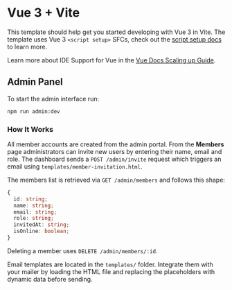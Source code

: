 # Vue 3 + Vite

This template should help get you started developing with Vue 3 in Vite. The template uses Vue 3 `<script setup>` SFCs, check out the [script setup docs](https://v3.vuejs.org/api/sfc-script-setup.html#sfc-script-setup) to learn more.

Learn more about IDE Support for Vue in the [Vue Docs Scaling up Guide](https://vuejs.org/guide/scaling-up/tooling.html#ide-support).

## Admin Panel

To start the admin interface run:

```bash
npm run admin:dev
```

### How It Works

All member accounts are created from the admin portal. From the **Members** page administrators can invite new users by entering their name, email and role. The dashboard sends a `POST /admin/invite` request which triggers an email using `templates/member-invitation.html`.

The members list is retrieved via `GET /admin/members` and follows this shape:

```ts
{
  id: string;
  name: string;
  email: string;
  role: string;
  invitedAt: string;
  isOnline: boolean;
}
```

Deleting a member uses `DELETE /admin/members/:id`.

Email templates are located in the `templates/` folder. Integrate them with your mailer by loading the HTML file and replacing the placeholders with dynamic data before sending.
